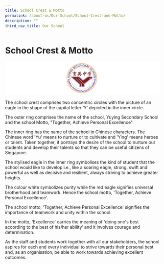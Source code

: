 ```yaml
---
title: School Crest & Motto
permalink: /about-us/Our-School/School-Crest-and-Motto/
description: ""
third_nav_title: Our School
---
```

School Crest & Motto
====================
![](/images/Crest.png)

The school crest comprises two concentric circles with the picture of an eagle in the shape of the capital letter ‘Y’ depicted in the inner circle. 

  

The outer ring comprises the name of the school, Yuying Secondary School and the school Motto, "Together, Achieve Personal Excellence".

  

The inner ring has the name of the school in Chinese characters. The Chinese word 'Yu' means to nurture or to cultivate and 'Ying' means heroes or talent. Taken together, it portrays the desire of the school to nurture our students and develop their talents so that they can be useful citizens of Singapore.

  

The stylised eagle in the inner ring symbolises the kind of student that the school would like to develop i.e., like a soaring eagle, strong, swift and powerful as well as decisive and resilient, always striving to achieve greater heights. 

  

The colour white symbolizes purity while the red eagle signifies universal brotherhood and teamwork. Hence the school motto, 'Together, Achieve Personal Excellence'.

  

The school motto, 'Together, Achieve Personal Excellence' signifies the importance of teamwork and unity within the school.

  

In the motto, ‘Excellence’ carries the meaning of 'doing one's best according to the best of his/her ability’ and it involves courage and determination.

  

As the staff and students work together with all our stakeholders, the school aspires for each and every individual to strive towards their personal best and, as an organisation, be able to work towards achieving excellent outcomes.